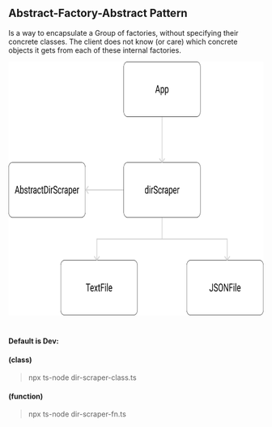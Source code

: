 ## Abstract-Factory-Abstract Pattern
Is a way to encapsulate a Group of factories, without specifying their concrete classes.
The client does not know (or care) which concrete objects it gets from each of these internal factories.

<img src="../assets/Abstract-factory-method.svg" alt="Builder Factory Pattern flow" height="500">

#


#### Default is Dev:
#### (class)
> npx ts-node dir-scraper-class.ts
#### (function)
> npx ts-node dir-scraper-fn.ts
